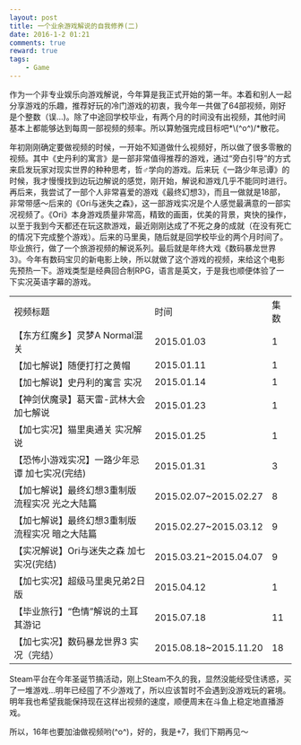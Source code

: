 ```yaml
---
layout: post
title: 一个业余游戏解说的自我修养(二)
date: 2016-1-2 01:21
comments: true
reward: true
tags:
    - Game
---
```


作为一个非专业娱乐向游戏解说，今年算是我正式开始的第一年。本着和别人一起分享游戏的乐趣，推荐好玩的冷门游戏的初衷，我今年一共做了64部视频，刚好是个整数（误…)。除了中途回学校毕业，有两个月的时间没有出视频，其他时间基本上都能够达到每周一部视频的频率。所以算勉强完成目标吧\*\\(^o^)/\*散花。

<!-- more -->

年初刚刚确定要做视频的时候，一开始不知道做什么视频好，所以做了很多零散的视频。其中《史丹利的寓言》是一部非常值得推荐的游戏，通过“旁白引导”的方式来启发玩家对现实世界的种种思考，哲♂学向的游戏。后来玩《一路少年忌谭》的时候，我才慢慢找到边玩边解说的感觉，刚开始，解说和游戏几乎不能同时进行。再后来，我尝试了一部个人非常喜爱的游戏《最终幻想3》，而且一做就是18部，非常带感～后来的《Ori与迷失之森》，这一部游戏实况是个人感觉最满意的一部实况视频了。《Ori》本身游戏质量非常高，精致的画面，优美的背景，爽快的操作，以至于我到今天都还在玩这款游戏，最近刚刚达成了不死之身的成就（在没有死亡的情况下完成整个游戏）。后来的马里奥，随后就是回学校毕业的两个月时间了。毕业旅行，做了一个旅游视频的解说系列。最后就是年终大戏《数码暴龙世界3》。今年有数码宝贝的新电影上映，所以就做了这个游戏的视频，来给这个电影先预热一下。游戏类型是经典回合制RPG，语言是英文，于是我也顺便体验了一下实况英语字幕的游戏。
<table>
<tr><td>视频标题</td><td>时间</td><td>集数</td></tr>
<tr><td>【东方红魔乡】灵梦A Normal混关</td><td>2015.01.03</td><td>1</td></tr>
<tr><td>【加七解说】随便打打之黄帽</td><td>2015.01.11</td><td>1</td></tr>
<tr><td>【加七解说】史丹利的寓言 实况</td><td>2015.01.14</td><td>1</td></tr>
<tr><td>【神剑伏魔录】葛天雷-武林大会 加七解说</td><td>2015.01.23</td><td>1</td></tr>
<tr><td>【加七实况】猫里奥通关 实况解说</td><td>2015.01.25</td><td>1</td></tr>
<tr><td>【恐怖小游戏实况】一路少年忌谭 加七实况(完结)</td><td>2015.01.31</td><td>3</td></tr>
<tr><td>【加七解说】最终幻想3重制版 流程实况 光之大陆篇</td><td>2015.02.07~2015.02.27</td><td>8</td></tr>
<tr><td>【加七解说】最终幻想3重制版 流程实况 暗之大陆篇</td><td>2015.02.27~2015.03.12</td><td>9</td></tr>
<tr><td>【实况解说】Ori与迷失之森 加七实况(完结)</td><td>2015.03.21~2015.04.07</td><td>9</td></tr>
<tr><td>【加七实况】超级马里奥兄弟2日版</td><td>2015.04.12</td><td>1</td></tr>
<tr><td>【毕业旅行】“色情”解说的土耳其游记</td><td>2015.07.18</td><td>11</td></tr>
<tr><td>【加七实况】数码暴龙世界3 实况（完结）</td><td>2015.08.18~2015.11.20</td><td>18</td></tr>
</table>
Steam平台在今年圣诞节搞活动，刚上Steam不久的我，显然没能经受住诱惑，买了一堆游戏…明年已经囤了不少游戏了，所以应该暂时不会遇到没游戏玩的窘境。明年我也希望我能保持现在这样出视频的速度，顺便周末在斗鱼上稳定地直播游戏。

所以，16年也要加油做视频哟(^o^)，好的，我是+7，我们下期再见～

